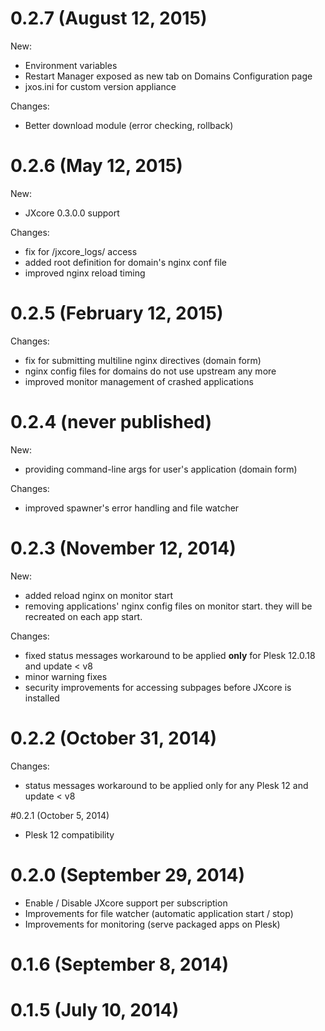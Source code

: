# 0.2.7 (August 12, 2015)

New:
* Environment variables
* Restart Manager exposed as new tab on Domains Configuration page
* jxos.ini for custom version appliance

Changes:
* Better download module (error checking, rollback)


# 0.2.6 (May 12, 2015)

New:
* JXcore 0.3.0.0 support

Changes:
* fix for /jxcore_logs/ access
* added root definition for domain's nginx conf file
* improved nginx reload timing

# 0.2.5 (February 12, 2015)

Changes:
* fix for submitting multiline nginx directives (domain form)
* nginx config files for domains do not use upstream any more
* improved monitor management of crashed applications

# 0.2.4 (never published)

New:
* providing command-line args for user's application (domain form)

Changes:
* improved spawner's error handling and file watcher


# 0.2.3 (November 12, 2014)

New:
* added reload nginx on monitor start
* removing applications' nginx config files on monitor start. they will be recreated on each app start.

Changes:
* fixed status messages workaround to be applied **only** for Plesk 12.0.18 and update < v8
* minor warning fixes
* security improvements for accessing subpages before JXcore is installed


# 0.2.2 (October 31, 2014)

Changes:
* status messages workaround to be applied only for any Plesk 12 and update < v8


#0.2.1 (October 5, 2014)

* Plesk 12 compatibility


# 0.2.0 (September 29, 2014)

* Enable / Disable JXcore support per subscription
* Improvements for file watcher (automatic application start / stop)
* Improvements for monitoring (serve packaged apps on Plesk)


# 0.1.6 (September 8, 2014)


# 0.1.5 (July 10, 2014)

